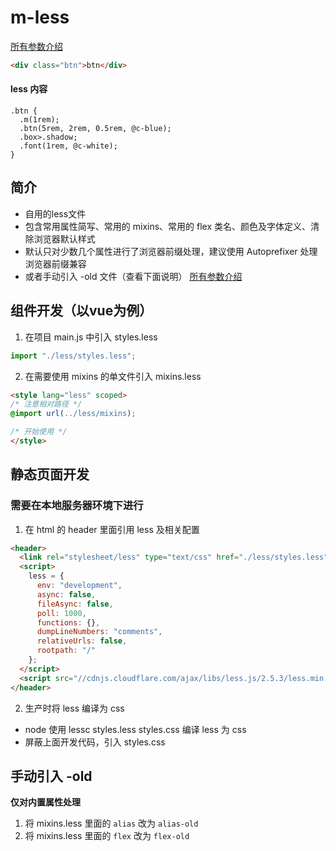 # m-less

[所有参数介绍](https://ououe.com/lib/m-less.html)

```html
<div class="btn">btn</div>
```
#### less 内容
```less
.btn {
  .m(1rem);
  .btn(5rem, 2rem, 0.5rem, @c-blue);
  .box>.shadow;
  .font(1rem, @c-white);
}
```

## 简介
- 自用的less文件
- 包含常用属性简写、常用的 mixins、常用的 flex 类名、颜色及字体定义、清除浏览器默认样式
- 默认只对少数几个属性进行了浏览器前缀处理，建议使用 Autoprefixer 处理浏览器前缀兼容
- 或者手动引入 -old 文件（查看下面说明）
[所有参数介绍](https://ououe.com/lib/m-less.html)

## 组件开发（以vue为例）
1. 在项目 main.js 中引入 styles.less
```js
import "./less/styles.less";
```

2. 在需要使用 mixins 的单文件引入 mixins.less
```html vue
<style lang="less" scoped>
/* 注意相对路径 */
@import url(../less/mixins);

/* 开始使用 */
</style>
```

## 静态页面开发
### 需要在本地服务器环境下进行

1. 在 html 的 header 里面引用 less 及相关配置
```html
<header>
  <link rel="stylesheet/less" type="text/css" href="./less/styles.less">
  <script>
    less = {
      env: "development",
      async: false,
      fileAsync: false,
      poll: 1000,
      functions: {},
      dumpLineNumbers: "comments",
      relativeUrls: false,
      rootpath: "/"
    };
  </script>
  <script src="//cdnjs.cloudflare.com/ajax/libs/less.js/2.5.3/less.min.js"></script>
</header>
```

2. 生产时将 less 编译为 css
- node 使用 lessc styles.less styles.css 编译 less 为 css
- 屏蔽上面开发代码，引入 styles.css

## 手动引入 -old
**仅对内置属性处理**
1. 将 mixins.less 里面的 `alias` 改为 `alias-old`
1. 将 mixins.less 里面的 `flex` 改为 `flex-old`